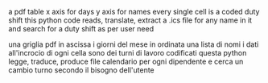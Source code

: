 a pdf table
x axis for days
y axis for names
every single cell is a coded duty shift
this python code reads, translate, extract a .ics file for any name in it 
and search for a duty shift as per user need

una griglia pdf
in ascissa i giorni del mese
in ordinata una lista di nomi
i dati all'incrocio di ogni cella sono dei turni di lavoro codificati
questa python legge, traduce, produce file calendario per ogni dipendente
e cerca un cambio turno secondo il bisogno dell'utente
